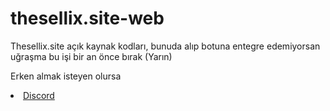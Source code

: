 # thesellix.site-web
Thesellix.site açık kaynak kodları, bunuda alıp botuna entegre edemiyorsan uğraşma bu işi bir an önce bırak (Yarın)

Erken almak isteyen olursa <li><a href="https://discord.gg/wzu82J9Tyj">Discord</a></li>
